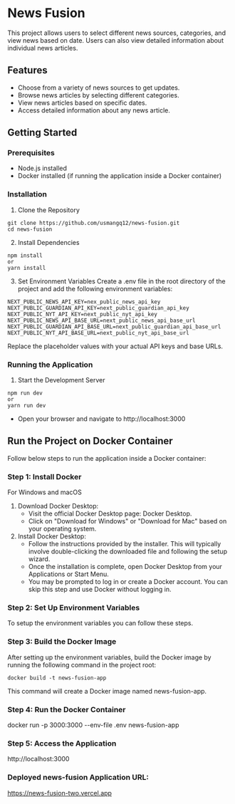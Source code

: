 # News Fusion

This project allows users to select different news sources, categories, and view news based on date. Users can also view detailed information about individual news articles.

## Features

- Choose from a variety of news sources to get updates.
- Browse news articles by selecting different categories.
- View news articles based on specific dates.
- Access detailed information about any news article.

## Getting Started

### Prerequisites

- Node.js installed
- Docker installed (if running the application inside a Docker container)

### Installation

1. Clone the Repository

```
git clone https://github.com/usmangq12/news-fusion.git
cd news-fusion
```

2. Install Dependencies

```
npm install
or
yarn install
```

3. Set Environment Variables
   Create a .env file in the root directory of the project and add the following environment variables:

```
NEXT_PUBLIC_NEWS_API_KEY=nex_public_news_api_key
NEXT_PUBLIC_GUARDIAN_API_KEY=next_public_guardian_api_key
NEXT_PUBLIC_NYT_API_KEY=next_public_nyt_api_key
NEXT_PUBLIC_NEWS_API_BASE_URL=next_public_news_api_base_url
NEXT_PUBLIC_GUARDIAN_API_BASE_URL=next_public_guardian_api_base_url
NEXT_PUBLIC_NYT_API_BASE_URL=next_public_nyt_api_base_url
```

Replace the placeholder values with your actual API keys and base URLs.

### Running the Application

1. Start the Development Server

```
npm run dev
or
yarn run dev
```

- Open your browser and navigate to http://localhost:3000

## Run the Project on Docker Container

Follow below steps to run the application inside a Docker container:

### Step 1: Install Docker

For Windows and macOS

1. Download Docker Desktop:
   - Visit the official Docker Desktop page: Docker Desktop.
   - Click on "Download for Windows" or "Download for Mac" based on your operating system.
2. Install Docker Desktop:
   - Follow the instructions provided by the installer. This will typically involve double-clicking the downloaded file and following the setup wizard.
   - Once the installation is complete, open Docker Desktop from your Applications or Start Menu.
   - You may be prompted to log in or create a Docker account. You can skip this step and use Docker without logging in.

### Step 2: Set Up Environment Variables

To setup the environment variables you can follow these steps.

### Step 3: Build the Docker Image

After setting up the environment variables, build the Docker image by running the following command in the project root:

```
docker build -t news-fusion-app
```

This command will create a Docker image named news-fusion-app.

### Step 4: Run the Docker Container

docker run -p 3000:3000 --env-file .env news-fusion-app

### Step 5: Access the Application

http://localhost:3000

### Deployed news-fusion Application URL:
https://news-fusion-two.vercel.app
